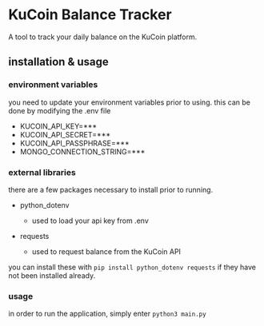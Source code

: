 # KuCoin Balance Tracker
A tool to track your daily balance on the KuCoin platform. 

## installation & usage

### environment variables
you need to update your environment variables prior to using. this can be done by modifying the .env file

- KUCOIN\_API_KEY=***
- KUCOIN\_API_SECRET=***
- KUCOIN\_API_PASSPHRASE=***
- MONGO_CONNECTION_STRING=***

### external libraries
there are a few packages necessary to install prior to running.

- python_dotenv
    - used to load your api key from .env

- requests
    - used to request balance from the KuCoin API

you can install these with
`pip install python_dotenv requests` if they have not been installed already.

### usage
in order to run the application, simply enter `python3 main.py`